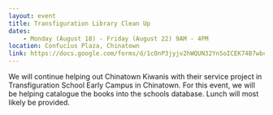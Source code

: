 ```yaml
---
layout: event
title: Transfiguration Library Clean Up
dates:
    - Monday (August 18) - Friday (August 22) 9AM - 4PM
location: Confucius Plaza, Chinatown
link: https://docs.google.com/forms/d/1cOnP3jyjv2hWQUN32YnSoICEK74B7wbct767BIf1lnQ/viewform
---
```

We will continue helping out Chinatown Kiwanis with their service project in Transfiguration School Early Campus in Chinatown.  For this event, we will be helping catalogue the books into the schools database.  Lunch will most likely be provided.  